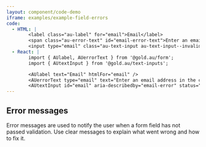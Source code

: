 ```yaml
---
layout: component/code-demo
iframe: examples/example-field-errors
code:
  - HTML: |
        <label class="au-label" for="email">Email</label>
        <span class="au-error-text" id="email-error-text">Enter an email address in the correct format, like name@example.com</span>
        <input type="email" class="au-text-input au-text-input--invalid" id="email" aria-invalid="true" aria-describedby="email-error-text" />
  - React: |
        import { AUlabel, AUerrorText } from '@gold.au/form';
        import { AUtextInput } from '@gold.au/text-inputs';

        <AUlabel text="Email" htmlFor="email" />
        <AUerrorText type="email" text="Enter an email address in the correct format, like name@example.com" id="email -error" />
        <AUtextInput id="email" aria-describedby="email-error" status="invalid" />
---
```

## Error messages

Error messages are used to notify the user when a form field has not passed validation. Use clear messages to explain what went wrong and how to fix it.
